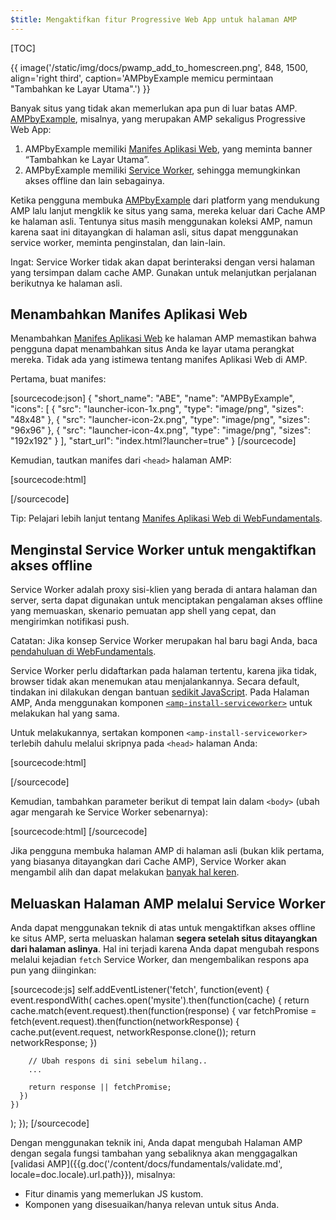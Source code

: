 ```yaml
---
$title: Mengaktifkan fitur Progressive Web App untuk halaman AMP
---
```


[TOC]

{{ image('/static/img/docs/pwamp_add_to_homescreen.png', 848, 1500, align='right third', caption='AMPbyExample memicu permintaan "Tambahkan ke Layar Utama".') }}

Banyak situs yang tidak akan memerlukan apa pun di luar batas AMP. [AMPbyExample](http://ampbyexample.com/), misalnya, yang merupakan AMP sekaligus Progressive Web App:

1. AMPbyExample memiliki [Manifes Aplikasi Web](https://developers.google.com/web/fundamentals/engage-and-retain/web-app-manifest/), yang meminta banner “Tambahkan ke Layar Utama”.
1. AMPbyExample memiliki [Service Worker](https://developers.google.com/web/fundamentals/getting-started/primers/service-workers), sehingga memungkinkan akses offline dan lain sebagainya.

Ketika pengguna membuka [AMPbyExample](http://ampbyexample.com/) dari platform yang mendukung AMP lalu lanjut mengklik ke situs yang sama, mereka keluar dari Cache AMP ke halaman asli. Tentunya situs masih menggunakan koleksi AMP, namun karena saat ini ditayangkan di halaman asli, situs dapat menggunakan service worker, meminta penginstalan, dan lain-lain.

Ingat: Service Worker tidak akan dapat berinteraksi dengan versi halaman yang tersimpan dalam cache AMP. Gunakan untuk melanjutkan perjalanan berikutnya ke halaman asli.

## Menambahkan Manifes Aplikasi Web

Menambahkan [Manifes Aplikasi Web](https://developers.google.com/web/fundamentals/engage-and-retain/web-app-manifest/) ke halaman AMP memastikan bahwa pengguna dapat menambahkan situs Anda ke layar utama perangkat mereka. Tidak ada yang istimewa tentang manifes Aplikasi Web di AMP.

Pertama, buat manifes:

[sourcecode:json]
{
  "short_name": "ABE",
  "name": "AMPByExample",
  "icons": [
    {
      "src": "launcher-icon-1x.png",
      "type": "image/png",
      "sizes": "48x48"
    },
    {
      "src": "launcher-icon-2x.png",
      "type": "image/png",
      "sizes": "96x96"
    },
    {
      "src": "launcher-icon-4x.png",
      "type": "image/png",
      "sizes": "192x192"
    }
  ],
  "start_url": "index.html?launcher=true"
}
[/sourcecode]

Kemudian, tautkan manifes dari `<head>` halaman AMP:

[sourcecode:html]
<link rel="manifest" href="/manifest.json">
[/sourcecode]

Tip: Pelajari lebih lanjut tentang [Manifes Aplikasi Web di WebFundamentals](https://developers.google.com/web/fundamentals/engage-and-retain/web-app-manifest/).

## Menginstal Service Worker untuk mengaktifkan akses offline

Service Worker adalah proxy sisi-klien yang berada di antara halaman dan server, serta dapat digunakan untuk menciptakan pengalaman akses offline yang memuaskan, skenario pemuatan app shell yang cepat, dan mengirimkan notifikasi push.

Catatan: Jika konsep Service Worker merupakan hal baru bagi Anda, baca [pendahuluan di WebFundamentals](https://developers.google.com/web/fundamentals/getting-started/primers/service-workers).

Service Worker perlu didaftarkan pada halaman tertentu, karena jika tidak, browser tidak akan menemukan atau menjalankannya. Secara default, tindakan ini dilakukan dengan bantuan [sedikit JavaScript](https://developers.google.com/web/fundamentals/instant-and-offline/service-worker/registration). Pada Halaman AMP, Anda menggunakan komponen [`<amp-install-serviceworker>`](/id/docs/reference/components/amp-install-serviceworker.html) untuk melakukan hal yang sama.

Untuk melakukannya, sertakan komponen `<amp-install-serviceworker>` terlebih dahulu melalui skripnya pada `<head>` halaman Anda:

[sourcecode:html]
<script async custom-element="amp-install-serviceworker"
  src="https://cdn.ampproject.org/v0/amp-install-serviceworker-0.1.js"></script>
[/sourcecode]

Kemudian, tambahkan parameter berikut di tempat lain dalam `<body>` (ubah agar mengarah ke Service Worker sebenarnya):

[sourcecode:html]
<amp-install-serviceworker
      src="https://www.your-domain.com/serviceworker.js"
      layout="nodisplay">
</amp-install-serviceworker>
[/sourcecode]

Jika pengguna membuka halaman AMP di halaman asli (bukan klik pertama, yang biasanya ditayangkan dari Cache AMP), Service Worker akan mengambil alih dan dapat melakukan [banyak hal keren](https://developers.google.com/web/fundamentals/instant-and-offline/offline-ux).

## Meluaskan Halaman AMP melalui Service Worker

Anda dapat menggunakan teknik di atas untuk mengaktifkan akses offline ke situs AMP, serta meluaskan halaman **segera setelah situs ditayangkan dari halaman aslinya**. Hal ini terjadi karena Anda dapat mengubah respons melalui kejadian `fetch` Service Worker, dan mengembalikan respons apa pun yang diinginkan:

[sourcecode:js]
self.addEventListener('fetch', function(event) {
  event.respondWith(
    caches.open('mysite').then(function(cache) {
      return cache.match(event.request).then(function(response) {
        var fetchPromise = fetch(event.request).then(function(networkResponse) {
          cache.put(event.request, networkResponse.clone());
          return networkResponse;
        })

        // Ubah respons di sini sebelum hilang..
        ...

        return response || fetchPromise;
      })
    })
  );
});
[/sourcecode]

Dengan menggunakan teknik ini, Anda dapat mengubah Halaman AMP dengan segala fungsi
tambahan yang sebaliknya akan menggagalkan [validasi AMP]({{g.doc('/content/docs/fundamentals/validate.md', locale=doc.locale).url.path}}), misalnya:

* Fitur dinamis yang memerlukan JS kustom.
* Komponen yang disesuaikan/hanya relevan untuk situs Anda.


